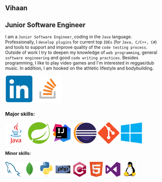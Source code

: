 ## Vihaan
## Junior Software Engineer

I am a ```Junior Software Engineer```, coding in the ```Java``` language. Professionally, I ```develop plugins``` for current top ```IDEs``` (for ```Java, C/C++, C#```) and tools to support and improve quality of the ```code testing process```. Outside of work I try to deepen my knowledge of ```web programming```, general ```software engineering``` and good ```code writing practices```. Besides programming, I like to play video games and I'm interested in reggae/dub music. In addition, I am hooked on the athletic lifestyle and bodybuilding.

<a href="https://www.linkedin.com/in/lukaszbiel/"><img src="/img/linkedin.svg" height="90"></a>  <a href="https://stackoverflow.com/users/8115355/travelervihaan/"><img src="/img/stackoverflow.png" height="90"></a>

### Major skills:
<img src="/img/java.svg" height="70">  <img src="/img/spring.svg" height="70">  <img src="/img/intellij.webp" height="70">  <img src="/img/eclipse.svg" height="70">  <img src="/img/git.svg" height="70">  <img src="/img/windows.svg" height="70">

#### Minor skills:
<img src="/img/mysql.svg" height="50">  <img src="/img/mongodb.svg" height="50">  <img src="/img/python.svg" height="50">  <img src="/img/php.svg" height="50">  <img src="/img/cpp.svg" height="50">  <img src="/img/html5.svg" height="50">  <img src="/img/visualstudio.svg" height="50">  <img src="/img/linux.svg" height="50">

